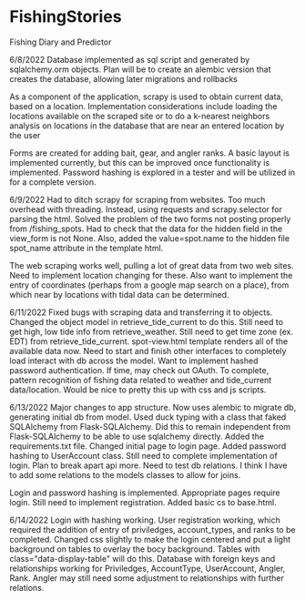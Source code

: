 # FishingStories
Fishing Diary and Predictor

6/8/2022
Database implemented as sql script and generated by sqlalchemy.orm objects.  Plan will be to create an alembic version that 
creates the database, allowing later migrations and rollbacks

As a component of the application, scrapy is used to obtain current data, based on a location.  Implementation considerations
include loading the locations available on the scraped site or to do a k-nearest neighbors analysis on locations in the database
that are near an entered location by the user

Forms are created for adding bait, gear, and angler ranks.  A basic layout is implemented currently, but this can be improved
once functionality is implemented.  Password hashing is explored in a tester and will be utilized in for a complete version.

6/9/2022
Had to ditch scrapy for scraping from websites.  Too much overhead with threading.  Instead, using requests and scrapy.selector
for parsing the html.
Solved the problem of the two forms not posting properly from /fishing_spots.  Had to check that the data for the hidden field
in the view_form is not None.  Also, added the value=spot.name to the hidden file spot_name attribute in the template html.

The web scraping works well, pulling a lot of great data from two web sites.  Need to implement location changing for these.
Also want to implement the entry of coordinates (perhaps from a google map search on a place), from which near by locations
with tidal data can be determined.

6/11/2022
Fixed bugs with scraping data and transferring it to objects.  Changed the object model in retrieve_tide_current to do this.
Still need to get high, low tide info from retrieve_weather.  Still need to get time zone (ex. EDT) from
retrieve_tide_current.  spot-view.html template renders all of the available data now.  Need to start and finish other
interfaces to completely load interact with db across the model.  Want to implement hashed password authentication.  If time,
may check out OAuth.  To complete, pattern recognition of fishing data related to weather and tide_current data/location.
Would be nice to pretty this up with css and js scripts.

6/13/2022
Major changes to app structure.  Now uses alembic to migrate db, generating initial db from model.  Used duck typing with a
class that faked SQLAlchemy from Flask-SQLAlchemy.  Did this to remain independent from Flask-SQLAlchemy to be able to use
sqlalchemy directly.  Added the requirements.txt file.  Changed initial page to login page.  Added password hashing to UserAccount
class.  Still need to complete implementation of login.  Plan to break apart api more.  Need to test db relations.  I think I have
to add some relations to the models classes to allow for joins.

Login and password hashing is implemented.  Appropriate pages require login.  Still need to implement registration.  Added basic cs
to base.html.

6/14/2022
Login with hashing working.  User registration working, which required the addition of entry of priviledges, account_types, and ranks
to be completed.  Changed css slightly to make the login centered and put a light background on tables to overlay the bocy background.
Tables with class="data-display-table" will do this.  Database with foreign keys and relationships working for Priviledges, AccountType,
UserAccount, Angler, Rank.  Angler may still need some adjustment to relationships with further relations.  
